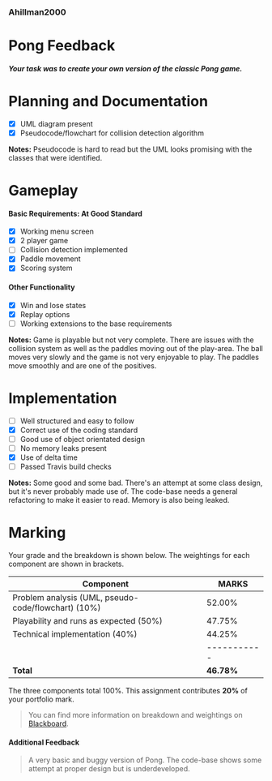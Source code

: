 ### Ahillman2000

# Pong Feedback

##### Your task was to create your own version of the classic Pong game.

# Planning and Documentation

- [x] UML diagram present
- [x] Pseudocode/flowchart for collision detection algorithm

**Notes:** Pseudocode is hard to read but the UML looks promising with the classes that were identified. 

# Gameplay

#### Basic Requirements: At Good Standard

- [x] Working menu screen
- [x] 2 player game
- [ ] Collision detection implemented
- [x] Paddle movement
- [x] Scoring system

#### Other Functionality

- [x] Win and lose states
- [x] Replay options
- [ ] Working extensions to the base requirements

**Notes:** Game is playable but not very complete. There are issues with the collision system as well as the paddles moving out of the play-area. The ball moves very slowly and the game is not very enjoyable to play. The paddles move smoothly and are one of the positives. 

# Implementation

- [ ] Well structured and easy to follow
- [x] Correct use of the coding standard
- [ ] Good use of object orientated design
- [ ] No memory leaks present
- [x] Use of delta time
- [ ] Passed Travis build checks

**Notes:** Some good and some bad. There's an attempt at some class design, but it's never probably made use of. The code-base needs a general refactoring to make it easier to read. Memory is also being leaked. 

# Marking

Your grade and the breakdown is shown below. The weightings for each component are shown in brackets.

| Component                                           | MARKS       |
| --------------------------------------------------- | ----------- |
| Problem analysis (UML, pseudo-code/flowchart) (10%) | 52.00%      |
| Playability and runs as expected (50%)              | 47.75%      |
| Technical implementation (40%)                      | 44.25%      |
|                                                     | ----------- |
| **Total**                                           | **46.78%**  |

The three components total 100%. 
This assignment contributes **20%** of your portfolio mark.

> You can find more information on breakdown and weightings on [Blackboard](https://blackboard.uwe.ac.uk).

#### Additional Feedback

> A very basic and buggy version of Pong. The code-base shows some attempt at proper design but is underdeveloped. 
